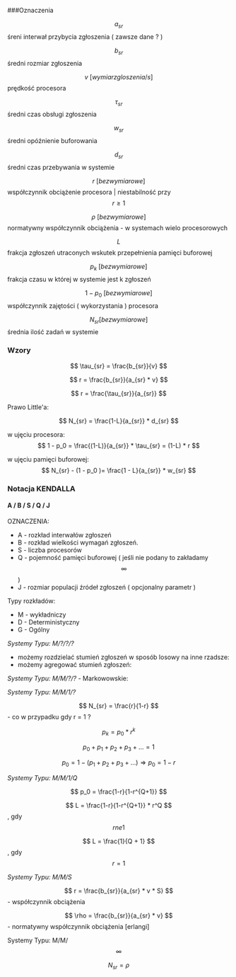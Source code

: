  

###Oznaczenia

$$ a_{sr} $$ śreni interwał przybycia zgłoszenia ( zawsze dane ? )

$$ b_{sr} $$ średni rozmiar zgłoszenia

$$ v \ [wymiar zgloszenia/s]$$ prędkość procesora
 
$$ \tau_{sr} $$ średni czas obsługi zgłoszenia

$$ w_{sr} $$ średni opóźnienie buforowania

$$ d_{sr} $$ średni czas przebywania w systemie

$$ r \ [bezwymiarowe] $$ współczynnik obciążenie procesora | niestabilność przy $$ r \ge 1 $$  

$$ \rho \ [bezwymiarowe] $$ normatywny współczynnik obciążenia - w systemach wielo procesorowych

$$ L $$ frakcja zgłoszeń utraconych wskutek przepełnienia pamięci buforowej

$$ p_k \ [bezwymiarowe] $$ frakcja czasu w której w systemie jest k zgłoszeń

$$ 1 - p_0 \ [bezwymiarowe] $$ współczynnik zajętości ( wykorzystania ) procesora

$$ N_{sr} [bezwymiarowe] $$ średnia ilość zadań w systemie

### Wzory

$$ \tau_{sr} = \frac{b_{sr}}{v} $$

$$ r = \frac{b_{sr}}{a_{sr} * v} $$

$$ r = \frac{\tau_{sr}}{a_{sr}} $$

Prawo Little'a:

$$  N_{sr} = \frac{1-L}{a_{sr}} * d_{sr} $$

w ujęciu procesora: $$ 1 - p_0 = \frac{(1-L)}{a_{sr}} * \tau_{sr} = (1-L) * r $$

w ujęciu pamięci buforowej: $$  N_{sr} - (1 - p_0 )= \frac{1 - L}{a_{sr}} * w_{sr} $$

### Notacja KENDALLA

#### A / B / S / Q / J

OZNACZENIA:
* A - rozkład interwałów zgłoszeń
* B - rozkład wielkości wymagań zgłoszeń. 
* S - liczba procesorów
* Q - pojemność pamięci buforowej ( jeśli nie podany to zakładamy $$ \infty $$ )
* J - rozmiar populacji źródeł zgłoszeń ( opcjonalny parametr )

Typy rozkładów:
* M - wykładniczy
* D - Deterministyczny
* G - Ogólny

*Systemy Typu: M/?/?/?*

* możemy rozdzielać stumień zgłoszeń w sposób losowy na inne rzadsze: 
* możemy agregować stumień zgłoszeń: 

*Systemy Typu: M/M/?/?* - Markowowskie:

*Systemy Typu: M/M/1/?*
 
$$ N_{sr} = \frac{r}{1-r} $$ - co w przypadku gdy r = 1 ? 

$$ p_{k} = p_0 * r^k $$ 

$$ p_0 + p_1 + p_2 + p_3 + ... = 1 $$  

$$ p_0 = 1 - (p_1 + p_2 + p_3 + ...) \Rightarrow p_0 = 1 - r $$

*Systemy Typu: M/M/1/Q*

$$ p_0 = \frac{1-r}{1-r^{Q+1}} $$

$$ L = \frac{1-r}{1-r^{Q+1}} * r^Q $$, gdy $$ r ne 1 $$

$$ L = \frac{1}{Q + 1} $$, gdy $$ r = 1 $$

*Systemy Typu: M/M/S*

$$ r = \frac{b_{sr}}{a_{sr} * v * S} $$  - współczynnik obciążenia

$$ \rho = \frac{b_{sr}}{a_{sr} * v} $$  - normatywny współczynnik obciążenia [erlangi]

Systemy Typu: M/M/$$ \infty $$

$$ N_{sr} = \rho $$
